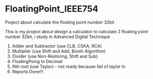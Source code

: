 # FloatingPoint_IEEE754
Project about calculate the floating point number 32bit 

This is my project about design a calculator to calculate 2 floating point number 32bit, i study in Advanced Digital Technique
1. Adder and Subtractor (use CLB, CSKA, RCA)
2. Multiplier (use Shift and Add, Booth Algorithm)
3. Divider (use Non-Restoring, Shift and Sub)
4. FloatingPoing to Decimal
5. Nth root (use Taylor) - not ready because fail of taylor ln
6. Reports
Done!!!
